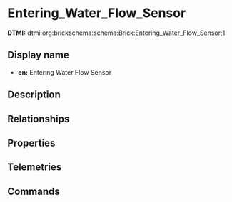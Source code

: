 # Entering_Water_Flow_Sensor
**DTMI:** dtmi:org:brickschema:schema:Brick:Entering_Water_Flow_Sensor;1
## Display name
- **en:** Entering Water Flow Sensor
## Description
## Relationships
## Properties
## Telemetries
## Commands
